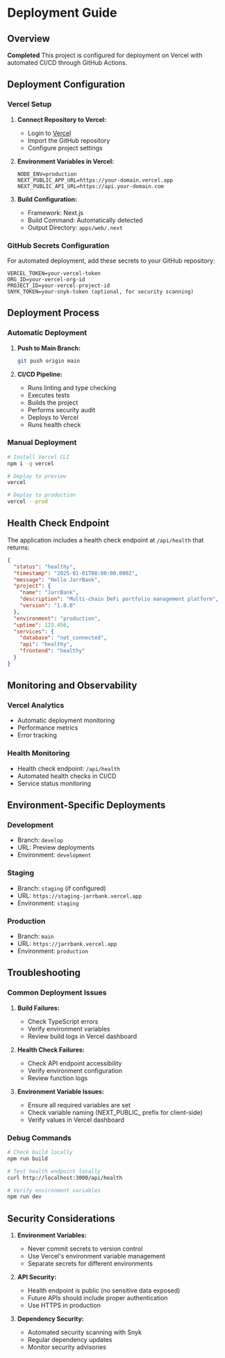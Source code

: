 # Deployment Guide

<!-- Test deployment trigger -->

## Overview
**Completed**
This project is configured for deployment on Vercel with automated CI/CD through GitHub Actions.

## Deployment Configuration

### Vercel Setup

1. **Connect Repository to Vercel:**
   - Login to [Vercel](https://vercel.com)
   - Import the GitHub repository
   - Configure project settings

2. **Environment Variables in Vercel:**
   ```
   NODE_ENV=production
   NEXT_PUBLIC_APP_URL=https://your-domain.vercel.app
   NEXT_PUBLIC_API_URL=https://api.your-domain.com
   ```

3. **Build Configuration:**
   - Framework: Next.js
   - Build Command: Automatically detected
   - Output Directory: `apps/web/.next`

### GitHub Secrets Configuration

For automated deployment, add these secrets to your GitHub repository:

```
VERCEL_TOKEN=your-vercel-token
ORG_ID=your-vercel-org-id
PROJECT_ID=your-vercel-project-id
SNYK_TOKEN=your-snyk-token (optional, for security scanning)
```

## Deployment Process

### Automatic Deployment

1. **Push to Main Branch:**
   ```bash
   git push origin main
   ```

2. **CI/CD Pipeline:**
   - Runs linting and type checking
   - Executes tests
   - Builds the project
   - Performs security audit
   - Deploys to Vercel
   - Runs health check

### Manual Deployment

```bash
# Install Vercel CLI
npm i -g vercel

# Deploy to preview
vercel

# Deploy to production
vercel --prod
```

## Health Check Endpoint

The application includes a health check endpoint at `/api/health` that returns:

```json
{
  "status": "healthy",
  "timestamp": "2025-01-01T00:00:00.000Z",
  "message": "Hello JarrBank",
  "project": {
    "name": "JarrBank",
    "description": "Multi-chain DeFi portfolio management platform",
    "version": "1.0.0"
  },
  "environment": "production",
  "uptime": 123.456,
  "services": {
    "database": "not_connected",
    "api": "healthy",
    "frontend": "healthy"
  }
}
```

## Monitoring and Observability

### Vercel Analytics
- Automatic deployment monitoring
- Performance metrics
- Error tracking

### Health Monitoring
- Health check endpoint: `/api/health`
- Automated health checks in CI/CD
- Service status monitoring

## Environment-Specific Deployments

### Development
- Branch: `develop`
- URL: Preview deployments
- Environment: `development`

### Staging
- Branch: `staging` (if configured)
- URL: `https://staging-jarrbank.vercel.app`
- Environment: `staging`

### Production
- Branch: `main`
- URL: `https://jarrbank.vercel.app`
- Environment: `production`

## Troubleshooting

### Common Deployment Issues

1. **Build Failures:**
   - Check TypeScript errors
   - Verify environment variables
   - Review build logs in Vercel dashboard

2. **Health Check Failures:**
   - Check API endpoint accessibility
   - Verify environment configuration
   - Review function logs

3. **Environment Variable Issues:**
   - Ensure all required variables are set
   - Check variable naming (NEXT_PUBLIC_ prefix for client-side)
   - Verify values in Vercel dashboard

### Debug Commands

```bash
# Check build locally
npm run build

# Test health endpoint locally
curl http://localhost:3000/api/health

# Verify environment variables
npm run dev
```

## Security Considerations

1. **Environment Variables:**
   - Never commit secrets to version control
   - Use Vercel's environment variable management
   - Separate secrets for different environments

2. **API Security:**
   - Health endpoint is public (no sensitive data exposed)
   - Future APIs should include proper authentication
   - Use HTTPS in production

3. **Dependency Security:**
   - Automated security scanning with Snyk
   - Regular dependency updates
   - Monitor security advisories